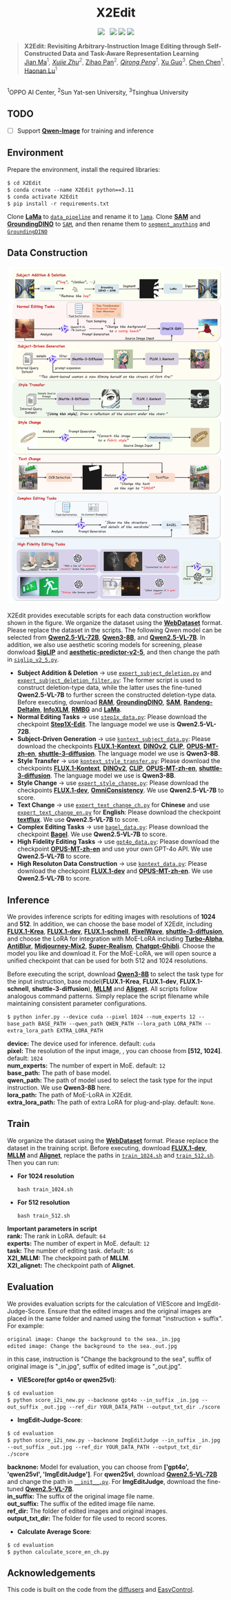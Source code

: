 <div align="center">
  <h1>X2Edit</h1>
<a href=''><img src='https://img.shields.io/badge/arXiv-****.*****-b31b1b.svg'></a> &nbsp;
<a href='https://huggingface.co/OPPOer/X2Edit-Dataset'><img src='https://img.shields.io/badge/🤗%20HuggingFace-X2Edit Dataset-ffd21f.svg'></a>
<a href='https://huggingface.co/OPPOer/X2Edit'><img src='https://img.shields.io/badge/🤗%20HuggingFace-X2Edit-ffd21f.svg'></a>
<a href='https://www.modelscope.cn/datasets/majian/X2Edit-Dataset'><img src='https://img.shields.io/badge/🤖%20ModelScope-X2Edit Dataset-purple.svg'></a>
</div>

> **X2Edit: Revisiting Arbitrary-Instruction Image Editing through Self-Constructed Data and Task-Aware Representation Learning**
> <br>
[Jian Ma](https://scholar.google.com/citations?hl=zh-CN&user=XtzIT8UAAAAJ)<sup>1</sup>*, 
[Xujie Zhu](https://github.com/CVPIE)<sup>2</sup>*,
[Zihao Pan](https://scholar.google.com.hk/citations?user=tXlKGqQAAAAJ&hl=zh-CN)<sup>2</sup>*,
[Qirong Peng](https://scholar.google.com/citations?view_op=list_works&hl=zh-CN&user=gUPpazEAAAAJ)<sup>1</sup>*, 
[Xu Guo](https://github.com/Guoxu1233)<sup>3</sup>, 
[Chen Chen](https://scholar.google.com/citations?user=CANDhfAAAAAJ&hl=zh-CN)<sup>1</sup>,
[Haonan Lu](https://scholar.google.com/citations?user=EPBgKu0AAAAJ&hl=en)<sup>1</sup>
<br>
<sup>1</sup>OPPO AI Center, <sup>2</sup>Sun Yat-sen University, <sup>3</sup>Tsinghua University
<br>

## TODO
- [ ] Support **[Qwen-Image](https://github.com/QwenLM/Qwen-Image)** for training and inference

## Environment

Prepare the environment, install the required libraries:

```shell
$ cd X2Edit
$ conda create --name X2Edit python==3.11
$ conda activate X2Edit
$ pip install -r requirements.txt
```

Clone **[LaMa](https://github.com/advimman/lama.git)** to [`data_pipeline`](./data_pipeline) and rename it to [`lama`](./data_pipeline/lama). Clone **[SAM](https://github.com/facebookresearch/segment-anything.git)** and **[GroundingDINO](https://github.com/IDEA-Research/GroundingDINO.git)** to [`SAM`](./data_pipeline/SAM), and then rename them to [`segment_anything`](./data_pipeline/SAM/segment_anything) and [`GroundingDINO`](./data_pipeline/SAM/GroundingDINO)

## Data Construction
![Workflows](./assets/dataset_detail.jpg "Workflows")

X2Edit provides executable scripts for each data construction workflow shown in the figure. We organize the dataset using the **[WebDataset](https://github.com/webdataset/webdataset)** format. Please replace the dataset in the scripts. The following Qwen model can be selected from **[Qwen2.5-VL-72B](https://huggingface.co/Qwen/Qwen2.5-VL-72B-Instruct)**, **[Qwen3-8B](https://huggingface.co/Qwen/Qwen3-8B)**, and **[Qwen2.5-VL-7B](https://huggingface.co/datasets/sysuyy/ImgEdit/tree/main/ImgEdit_Judge)**. In addition, we also use aesthetic scoring models for screening, please donwload **[SigLIP](https://huggingface.co/google/siglip-so400m-patch14-384)** and **[aesthetic-predictor-v2-5](https://github.com/discus0434/aesthetic-predictor-v2-5/raw/main/models/aesthetic_predictor_v2_5.pth)**, and then change the path in [`siglip_v2_5.py`](./data_pipeline/aesthetic_predictor_v2_5/siglip_v2_5.py).

- **Subject Addition & Deletion** → use [`expert_subject_deletion.py`](./data_pipeline/expert_subject_deletion.py) and [`expert_subject_deletion_filter.py`](./data_pipeline/expert_subject_deletion_filter.py): The former script is used to construct deletion-type data, while the latter uses the fine-tuned **Qwen2.5-VL-7B** to further screen the constructed deletion-type data. Before executing, download **[RAM](https://huggingface.co/spaces/xinyu1205/recognize-anything/blob/main/ram_swin_large_14m.pth)**, **[GroundingDINO](https://huggingface.co/ShilongLiu/GroundingDINO/blob/main/groundingdino_swint_ogc.pth)**, **[SAM](https://huggingface.co/HCMUE-Research/SAM-vit-h/blob/main/sam_vit_h_4b8939.pth)**, **[Randeng-Deltalm](https://huggingface.co/IDEA-CCNL/Randeng-Deltalm-362M-Zh-En)**, **[InfoXLM](https://huggingface.co/microsoft/infoxlm-base)**, **[RMBG](https://huggingface.co/briaai/RMBG-2.0)** and **[LaMa](https://huggingface.co/smartywu/big-lama)**.
- **Normal Editing Tasks** → use [`step1x_data.py`](./data_pipeline/step1x_data.py): Please download the checkpoint **[Step1X-Edit](https://huggingface.co/stepfun-ai/Step1X-Edit)**. The language model we use is **Qwen2.5-VL-72B**.
- **Subject-Driven Generation** → use [`kontext_subject_data.py`](./data_pipeline/kontext_subject_data.py): Please download the checkpoints **[FLUX.1-Kontext](https://huggingface.co/black-forest-labs/FLUX.1-Kontext-dev)**, **[DINOv2](https://huggingface.co/facebook/dinov2-giant)**, **[CLIP](https://huggingface.co/openai/clip-vit-large-patch14)**, **[OPUS-MT-zh-en](https://huggingface.co/Helsinki-NLP/opus-mt-zh-en)**, **[shuttle-3-diffusion](https://huggingface.co/shuttleai/shuttle-3-diffusion)**. The language model we use is **Qwen3-8B**.
- **Style Transfer** → use [`kontext_style_transfer.py`](./data_pipeline/kontext_style_transfer.py): Please download the checkpoints **[FLUX.1-Kontext](https://huggingface.co/black-forest-labs/FLUX.1-Kontext-dev)**, **[DINOv2](https://huggingface.co/facebook/dinov2-giant)**, **[CLIP](https://huggingface.co/openai/clip-vit-large-patch14)**, **[OPUS-MT-zh-en](https://huggingface.co/Helsinki-NLP/opus-mt-zh-en)**, **[shuttle-3-diffusion](https://huggingface.co/shuttleai/shuttle-3-diffusion)**. The language model we use is **Qwen3-8B**.
- **Style Change** → use [`expert_style_change.py`](./data_pipeline/expert_style_change.py): Please download the checkpoints **[FLUX.1-dev](https://huggingface.co/black-forest-labs/FLUX.1-dev)**, **[OmniConsistency](https://huggingface.co/showlab/OmniConsistency)**. We use **Qwen2.5-VL-7B** to score.
- **Text Change** → use [`expert_text_change_ch.py`](./data_pipeline/expert_text_change_ch.py) for **Chinese** and use [`expert_text_change_en.py`](./data_pipeline/expert_text_change_en.py) for **English**: Please download the checkpoint **[textflux](https://huggingface.co/yyyyyxie/textflux)**. We use **Qwen2.5-VL-7B** to score.
- **Complex Editing Tasks** → use [`bagel_data.py`](./data_pipeline/bagel_data.py): Please download the checkpoint **[Bagel](https://huggingface.co/ByteDance-Seed/BAGEL-7B-MoT)**. We use **Qwen2.5-VL-7B** to score.
- **High Fidelity Editing Tasks** → use [`gpt4o_data.py`](./data_pipeline/gpt4o_data.py): Please download the checkpoint **[OPUS-MT-zh-en](https://huggingface.co/Helsinki-NLP/opus-mt-zh-en)** and use your own GPT-4o API. We use **Qwen2.5-VL-7B** to score.
- **High Resoluton Data Construction** → use [`kontext_data.py`](./data_pipeline/kontext_data.py): Please download the checkpoint **[FLUX.1-dev](https://huggingface.co/black-forest-labs/FLUX.1-dev)** and **[OPUS-MT-zh-en](https://huggingface.co/Helsinki-NLP/opus-mt-zh-en)**. We use **Qwen2.5-VL-7B** to score.

## Inference
We provides inference scripts for editing images with resolutions of **1024** and **512**. In addition, we can choose the base model of X2Edit, including **[FLUX.1-Krea](https://huggingface.co/black-forest-labs/FLUX.1-Krea-dev)**, **[FLUX.1-dev](https://huggingface.co/black-forest-labs/FLUX.1-dev)**, **[FLUX.1-schnell](https://huggingface.co/black-forest-labs/FLUX.1-schnell)**, **[PixelWave](https://huggingface.co/mikeyandfriends/PixelWave_FLUX.1-dev_03)**, **[shuttle-3-diffusion](https://huggingface.co/shuttleai/shuttle-3-diffusion)**, and choose the LoRA for integration with MoE-LoRA including **[Turbo-Alpha](https://huggingface.co/alimama-creative/FLUX.1-Turbo-Alpha)**, **[AntiBlur](https://huggingface.co/Shakker-Labs/FLUX.1-dev-LoRA-AntiBlur)**, **[Midjourney-Mix2](https://huggingface.co/strangerzonehf/Flux-Midjourney-Mix2-LoRA)**, **[Super-Realism](https://huggingface.co/strangerzonehf/Flux-Super-Realism-LoRA)**, **[Chatgpt-Ghibli](https://huggingface.co/openfree/flux-chatgpt-ghibli-lora)**. Choose the model you like and download it. For the MoE-LoRA, we will open source a unified checkpoint that can be used for both 512 and 1024 resolutions. 

Before executing the script, download **[Qwen3-8B](https://huggingface.co/Qwen/Qwen3-8B)** to select the task type for the input instruction, base model(**FLUX.1-Krea**, **FLUX.1-dev**, **FLUX.1-schnell**, **shuttle-3-diffusion**), **[MLLM](https://huggingface.co/Qwen/Qwen2.5-VL-7B-Instruct)** and **[Alignet](https://huggingface.co/OPPOer/X2I/blob/main/qwen2.5-vl-7b_proj.pt)**. All scripts follow analogous command patterns. Simply replace the script filename while maintaining consistent parameter configurations.

```shell
$ python infer.py --device cuda --pixel 1024 --num_experts 12 --base_path BASE_PATH --qwen_path QWEN_PATH --lora_path LORA_PATH --extra_lora_path EXTRA_LORA_PATH
```

**device:** The device used for inference. default: `cuda`<br>
**pixel:** The resolution of the input image, , you can choose from **[512, 1024]**. default: `1024`<br>
**num_experts:** The number of expert in MoE. default: `12`<br>
**base_path:** The path of base model.<br>
**qwen_path:** The path of model used to select the task type for the input instruction. We use **Qwen3-8B** here.<br>
**lora_path:** The path of MoE-LoRA in X2Edit.<br>
**extra_lora_path:** The path of extra LoRA for plug-and-play. default: `None`.<br>

## Train
We organize the dataset using the **[WebDataset](https://github.com/webdataset/webdataset)** format. 
Please replace the dataset in the training script. Before executing, download **[FLUX.1-dev](https://huggingface.co/black-forest-labs/FLUX.1-dev)**, **[MLLM](https://huggingface.co/Qwen/Qwen2.5-VL-7B-Instruct)** and **[Alignet](https://huggingface.co/OPPOer/X2I/blob/main/qwen2.5-vl-7b_proj.pt)**, replace the paths  in [`train_1024.sh`](./train_1024.sh) and [`train_512.sh`](./train_512.sh).
Then you can run:

   - **For 1024 resolution**  
     ```shell
     bash train_1024.sh
     ```

   - **For 512 resolution**  
     ```shell
     bash train_512.sh
     ```
**Important parameters in script**<br>
**rank:** The rank in LoRA. default: `64`<br>
**experts:** The number of expert in MoE. default: `12`<br>
**task:** The number of editing task. default: `16`<br>
**X2I_MLLM:** The checkpoint path of **MLLM**.<br>
**X2I_alignet:** The checkpoint path of **Alignet**.<br>

## Evaluation
We provides evaluation scripts for the calculation of VIEScore and ImgEdit-Judge-Score. Ensure that the edited images and the original images are placed in the same folder and named using the format "instruction + suffix". For example:
```shell
original image: Change the background to the sea._in.jpg
edited image: Change the background to the sea._out.jpg
```
in this case, instruction is "Change the background to the sea", suffix of original image is "_in.jpg", suffix of edited image is "_out.jpg".

- **VIEScore(for gpt4o or qwen25vl)**:  
```shell
$ cd evaluation
$ python score_i2i_new.py --backnone gpt4o --in_suffix _in.jpg --out_suffix _out.jpg --ref_dir YOUR_DATA_PATH --output_txt_dir ./score
```

- **ImgEdit-Judge-Score**:
```shell
$ cd evaluation
$ python score_i2i_new.py --backnone ImgEditJudge --in_suffix _in.jpg --out_suffix _out.jpg --ref_dir YOUR_DATA_PATH --output_txt_dir ./score
```

**backnone:** Model for evaluation, you can choose from **['gpt4o', 'qwen25vl', 'ImgEditJudge']**. For **qwen25vl**, download **[Qwen2.5-VL-72B](https://huggingface.co/Qwen/Qwen2.5-VL-72B-Instruct)** and change the path in [`__init__.py`](./evaluation/viescore/__init__.py). For **ImgEditJudge**, download the fine-tuned **[Qwen2.5-VL-7B](https://huggingface.co/datasets/sysuyy/ImgEdit/tree/main/ImgEdit_Judge)**.<br>
**in_suffix:** The suffix of the original image file name.<br>
**out_suffix:** The suffix of the edited image file name.<br>
**ref_dir:** The folder of edited images and original images.<br>
**output_txt_dir:** The folder for file used to record scores.<br>

- **Calculate Average Score**:
```shell
$ cd evaluation
$ python calculate_score_en_ch.py
```
## Acknowledgements 
This code is built on the code from the [diffusers](https://github.com/huggingface/diffusers) and [EasyControl](https://github.com/Xiaojiu-z/EasyControl).